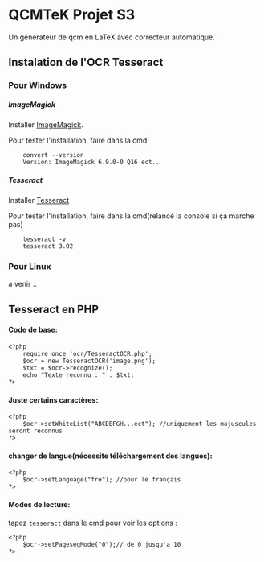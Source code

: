 # QCMTeK Projet S3

  Un générateur de qcm en LaTeX avec correcteur automatique.

## Instalation de l'OCR Tesseract

### Pour Windows
##### ImageMagick
    
Installer [ImageMagick](http://www.imagemagick.org/download/binaries/ImageMagick-6.9.0-0-Q16-x64-dll.exe).
    
Pour tester l'installation, faire dans la cmd

        convert --version
        Version: ImageMagick 6.9.0-0 Q16 ect..

##### Tesseract
Installer [Tesseract](https://tesseract-ocr.googlecode.com/files/tesseract-ocr-setup-3.02.02.exe)
    
Pour tester l'installation, faire dans la cmd(relancé la console si ça marche pas)

        tesseract -v
        tesseract 3.02
### Pour Linux
a venir ..
## Tesseract en PHP
#### Code de base:

    <?php
        require_once 'ocr/TesseractOCR.php';
        $ocr = new TesseractOCR('image.png');
        $txt = $ocr->recognize();
        echo "Texte reconnu : " . $txt;
    ?>
#### Juste certains caractères:

    <?php
        $ocr->setWhiteList("ABCDEFGH...ect"); //uniquement les majuscules seront reconnus
    ?>
#### changer de langue(nécessite téléchargement des langues):

    <?php
        $ocr->setLanguage("fre"); //pour le français
    ?>
#### Modes de lecture:
tapez `tesseract` dans le cmd pour voir les options :


    <?php
        $ocr->setPagesegMode("0");// de 0 jusqu'a 10
    ?>

